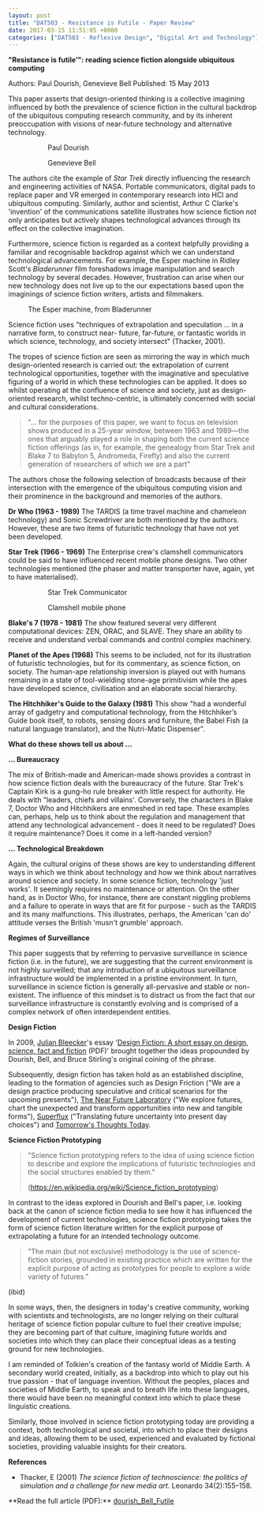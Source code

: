```yaml
---
layout: post
title: "DAT503 - Resistance is Futile - Paper Review"
date: 2017-03-15 11:51:05 +0000
categories: ["DAT503 - Reflexive Design", "Digital Art and Technology"]
---
```


**"Resistance is futile’": reading science fiction alongside ubiquitous computing**

Authors: Paul Dourish, Genevieve Bell Published: 15 May 2013

This paper asserts that design-oriented thinking is a collective imagining influenced by both the prevalence of science fiction in the cultural backdrop of the ubiquitous computing research community, and by its inherent preoccupation with visions of near-future technology and alternative technology.

<figure><figure><a href="{{ site.baseurl }}/wp-content/uploads/2023/05/dourish-headshot.jpg"><img src="https://www.circleseven.co.uk/wp-content/uploads/2023/05/dourish-headshot.jpg" alt=""/ loading="lazy"></a><figcaption>Paul Dourish</figcaption></figure>

<figure><a href="{{ site.baseurl }}/wp-content/uploads/2023/05/genevieve-bell.jpg"><img src="https://www.circleseven.co.uk/wp-content/uploads/2023/05/genevieve-bell-760x1024.jpg" alt=""/ loading="lazy"></a><figcaption>Genevieve Bell</figcaption></figure>
</figure>

The authors cite the example of *Star Trek* directly influencing the research and engineering activities of NASA. Portable communicators, digital pads to replace paper and VR emerged in contemporary research into HCI and ubiquitous computing. Similarly, author and scientist, Arthur C Clarke's 'invention' of the communications satellite illustrates how science fiction not only anticipates but actively shapes technological advances through its effect on the collective imagination.

Furthermore, science fiction is regarded as a context helpfully providing a familiar and recognisable backdrop against which we can understand technological advancements. For example, the Esper machine in Ridley Scott's *Bladerunner* film foreshadows image manipulation and search technology by several decades. However, frustration can arise when our new technology does not live up to the our expectations based upon the imaginings of science fiction writers, artists and filmmakers.

<figure><a href="{{ site.baseurl }}/wp-content/uploads/2023/05/5624b2201761298dfb59719b5525ebf1-1.jpg"><img src="https://www.circleseven.co.uk/wp-content/uploads/2023/05/5624b2201761298dfb59719b5525ebf1-1.jpg" alt=""/ loading="lazy"></a><figcaption>The Esper machine, from Bladerunner</figcaption></figure>

Science fiction uses "techniques of extrapolation and speculation ... in a narrative form, to construct near- future, far-future, or fantastic worlds in which science, technology, and society intersect" (Thacker, 2001).

The tropes of science fiction are seen as mirroring the way in which much design-oriented research is carried out: the extrapolation of current technological opportunities, together with the imaginative and speculative figuring of a world in which these technologies can be applied. It does so whilst operating at the confluence of science and society, just as design-oriented research, whilst techno-centric, is ultimately concerned with social and cultural considerations.

<blockquote><p>"... for the purposes of this paper, we want to focus on television shows produced in a 25-year window, between 1963 and 1989—the ones that arguably played a role in shaping both the current science fiction offerings (as in, for example, the genealogy from Star Trek and Blake 7 to Babylon 5, Andromeda, Firefly) and also the current generation of researchers of which we are a part"</p>
</blockquote>

The authors chose the following selection of broadcasts because of their intersection with the emergence of the ubiquitous computing vision and their prominence in the background and memories of the authors.

**Dr Who (1963 - 1989)** The TARDIS (a time travel machine and chameleon technology) and Sonic Screwdriver are both mentioned by the authors. However, these are two items of futuristic technology that have not yet been developed.

**Star Trek (1966 - 1969)** The Enterprise crew's clamshell communicators could be said to have influenced recent mobile phone designs. Two other technologies mentioned (the phaser and matter transporter have, again, yet to have materialised).

<figure><figure><a href="{{ site.baseurl }}/wp-content/uploads/2023/05/20090704-1971_StarTrekTOSCommunicatorReplica.jpg"><img src="https://www.circleseven.co.uk/wp-content/uploads/2023/05/20090704-1971_StarTrekTOSCommunicatorReplica-738x1024.jpg" alt=""/ loading="lazy"></a><figcaption>Star Trek Communicator</figcaption></figure>

<figure><a href="{{ site.baseurl }}/wp-content/uploads/2023/05/NTT_DoCoMo_FOMA_F880iES_bronze.jpg"><img src="https://www.circleseven.co.uk/wp-content/uploads/2023/05/NTT_DoCoMo_FOMA_F880iES_bronze-628x1024.jpg" alt=""/ loading="lazy"></a><figcaption>Clamshell mobile phone</figcaption></figure>
</figure>

**Blake's 7 (1978 - 1981)** The show featured several very different computational devices: ZEN, ORAC, and SLAVE. They share an ability to receive and understand verbal commands and control complex machinery.

**Planet of the Apes (1968)** This seems to be included, not for its illustration of futuristic technologies, but for its commentary, as science fiction, on society. The human-ape relationship inversion is played out with humans remaining in a state of tool-wielding stone-age primitivism while the apes have developed science, civilisation and an elaborate social hierarchy.

**The Hitchhiker's Guide to the Galaxy (1981)** This show "had a wonderful array of gadgetry and computational technology, from the Hitchhiker’s Guide book itself, to robots, sensing doors and furniture, the Babel Fish (a natural language translator), and the Nutri-Matic Dispenser".

**What do these shows tell us about ...**

**... Bureaucracy**

The mix of British-made and American-made shows provides a contrast in how science fiction deals with the bureaucracy of the future. Star Trek's Captain Kirk is a gung-ho rule breaker with little respect for authority. He deals with "leaders, chiefs and villains'. Conversely, the characters in Blake 7, Doctor Who and Hitchhikers are enmeshed in red tape. These examples can, perhaps, help us to think about the regulation and management that attend any technological advancement - does it need to be regulated? Does it require maintenance? Does it come in a left-handed version?

**... Technological Breakdown**

Again, the cultural origins of these shows are key to understanding different ways in which we think about technology and how we think about narratives around science and society. In some science fiction, technology 'just works'. It seemingly requires no maintenance or attention. On the other hand, as in Doctor Who, for instance, there are constant niggling problems and a failure to operate in ways that are fit for purpose - such as the TARDIS and its many malfunctions. This illustrates, perhaps, the American 'can do' attitude verses the British 'musn't grumble' approach.

**Regimes of Surveillance**

This paper suggests that by referring to pervasive surveillance in science fiction (i.e. in the future), we are suggesting that the current environment is not highly surveilled; that any introduction of a ubiquitous surveillance infrastructure would be implemented in a pristine environment. In turn, surveillance in science fiction is generally all-pervasive and stable or non-existent. The influence of this mindset is to distract us from the fact that our surveillance infrastructure is constantly evolving and is comprised of a complex network of often interdependent entities.

**Design Fiction**

<p>In 2009, <a href="https://en.wikipedia.org/wiki/Julian_Bleecker">Julian Bleecker</a>'s essay '<a href="http://drbfw5wfjlxon.cloudfront.net/writing/DesignFiction_WebEdition.pdf">Design Fiction: A short essay on design, science, fact and fiction</a> (PDF)' brought together the ideas propounded by Dourish, Bell, and Bruce Stirling's original coining of the phrase.</p>

<p>Subsequently, design fiction has taken hold as an established discipline, leading to the formation of agencies such as Design Friction ("We are a design practice producing speculative and critical scenarios for the upcoming presents"), <a href="http://nearfuturelaboratory.com/">The Near Future Laboratory</a> ("We explore futures, chart the unexpected and transform opportunities into new and tangible forms"), <a href="http://superflux.in/">Superflux</a> ("Translating future uncertainty into present day choices") and <a href="http://www.tomorrowsthoughtstoday.com">Tomorrow's Thoughts Today</a>.</p>

**Science Fiction Prototyping**

<blockquote><p>"Science fiction prototyping refers to the idea of using science fiction to describe and explore the implications of futuristic technologies and the social structures enabled by them."</p>

<p>(<a href="https://en.wikipedia.org/wiki/Science_fiction_prototyping">https://en.wikipedia.org/wiki/Science_fiction_prototyping</a>)</p>
</blockquote>

In contrast to the ideas explored in Dourish and Bell's paper, i.e. looking back at the canon of science fiction media to see how it has influenced the development of current technologies, science fiction prototyping takes the form of science fiction literature written for the explicit purpose of extrapolating a future for an intended technology outcome.

<blockquote><p>"The main (but not exclusive) methodology is the use of science-fiction stories, grounded in existing practice which are written for the explicit purpose of acting as prototypes for people to explore a wide variety of futures."</p>
</blockquote>

(ibid)

In some ways, then, the designers in today's creative community, working with scientists and technologists, are no longer relying on their cultural heritage of science fiction popular culture to fuel their creative impulse; they are becoming part of that culture, imagining future worlds and societies into which they can place their conceptual ideas as a testing ground for new technologies.

I am reminded of Tolkien's creation of the fantasy world of Middle Earth. A secondary world created, initially, as a backdrop into which to play out his true passion - that of language invention. Without the peoples, places and societies of Middle Earth, to speak and to breath life into these languages, there would have been no meaningful context into which to place these linguistic creations.

Similarly, those involved in science fiction prototyping today are providing a context, both technological and societal, into which to place their designs and ideas, allowing them to be used, experienced and evaluated by fictional societies, providing valuable insights for their creators.

**References**

- Thacker, E (2001) *The science fiction of technoscience: the politics of simulation and a challenge for new media art*. Leonardo 34(2):155–158.

<p>**Read the full article (PDF):** <a href="http://localhost/wp-content/uploads/2017/03/dourish_Bell_Futile.pdf">dourish_Bell_Futile</a></p>
